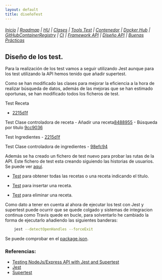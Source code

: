 ```yaml
---
layout: default
title: diseñoTest
---
```


###### [Inicio](./) | [Roadmap](./Roadmap.html) | [HU](./hu.html) | [Clases](./clases_desarrolladas) | [Tools Test](./aserciones_sis_pruebas.html) | [Contenedor](./contenedor.html) | [Docker Hub](./docker_hub.html) | [GitHubContainerRegistry](./githubcontainerregistry.html) | [CI](./ci.html) | [Framework API](./frameworkAPI.html) | [Diseño API](./diseñoAPI.html) | [Buenas Prácticas](./bnpracticas.html)  


## Diseño de los test.

Para la realización de los test vamos a seguir utilizando Jest aunque para los test utilizando la API hemos tenido que añadir supertest.

Como se han modificado las clases para mejorar la eficiencia a la hora de realizar búsqueda de datos, además de las mejoras que se han estimado oportunas, se han modificado todos los ficheros de test.

Test Receta
- [2215d1f](https://github.com/cr13/RecetaCoctel/commit/2215d1f1a5cd41bb5825e012fb20ca145383b162)

Test Clase controladora de receta
    - Añadir una receta[8488955](https://github.com/cr13/RecetaCoctel/commit/8488955afc22ceb0efe83a11b6be3a64d9fdb2d9)
    - Búsqueda por titulo [9cc9036](https://github.com/cr13/RecetaCoctel/commit/9cc9036ed153fc032520e32a709f87c241ea9471)

Test Ingredientes
    - [2215d1f ](https://github.com/cr13/RecetaCoctel/commit/8af3cd95097fbeabca1ba40becba7b512bb76bf4#diff-944456afa8b87a27520cc9bb37b45391c6c68777cbd9f48e3dd062a32dcd7490)

Test Clase controladora de ingredientes
    - [98efc94 ](https://github.com/cr13/RecetaCoctel/commit/98efc9427a050e118167b255ea6dc494b9107006)

<a name="testapi"></a>

Además se ha creado un fichero de test nuevo para probar las rutas de la API. Este fichero de test esta creando siguiendo las historias de usuarios. Se puede ver [aquí](https://github.com/cr13/RecetaCoctel/blob/main/src/test/api_recetas.test.js).

- [Test](https://github.com/cr13/RecetaCoctel/commit/13983100f7bad9e1059c1c05727ca79d613bfac9#diff-1cb874bc84f73e86571a31380a17bb4d34d62e3b505ac18dd693d563889a9f20) para obtener todas las recetas o una receta indicando el titulo.


- [Test](https://github.com/cr13/RecetaCoctel/commit/1a707312068fce26ab52f22c1d9c7cab29677039#diff-1cb874bc84f73e86571a31380a17bb4d34d62e3b505ac18dd693d563889a9f20) para insertar una receta.


- [Test](https://github.com/cr13/RecetaCoctel/commit/7e9c96d28fc5121404458ebc64d31c45fdbf0367#diff-1cb874bc84f73e86571a31380a17bb4d34d62e3b505ac18dd693d563889a9f20) para eliminar una receta.


Como dato a tener en cuenta al ahora de ejecutar los test con Jest y supertest puede ocurrir que se quede colgado y sistemas de integracion continua como Travis quede en bucle, para solventarlo he cambiado la forma de ejecutarlo añadiendo las siguientes banderas:

```bash
    jest --detectOpenHandles --forceExit
```

Se puede comprobar en el [package.json](https://github.com/cr13/RecetaCoctel/blob/main/package-lock.json).



### Referencias:
- [Testing NodeJs/Express API with Jest and Supertest](https://dev.to/nedsoft/testing-nodejs-express-api-with-jest-and-supertest-1km6)
- [Jest](https://jestjs.io/docs/en/getting-started)
- [Supertest](https://www.npmjs.com/package/supertest)
